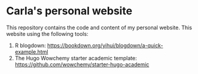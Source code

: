 # Carla's personal website 
This repository contains the code and content of my personal website. This website using the following tools:
1. R blogdown: https://bookdown.org/yihui/blogdown/a-quick-example.html
2. The Hugo Wowchemy starter academic template: https://github.com/wowchemy/starter-hugo-academic
